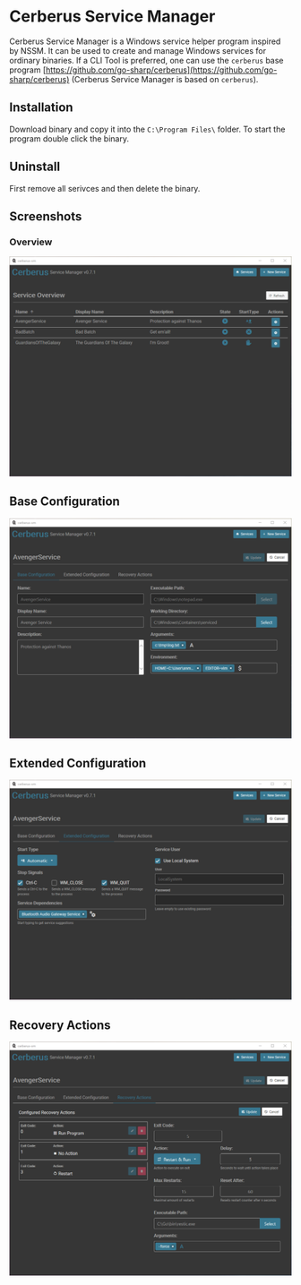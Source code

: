 # Cerberus Service Manager
Cerberus Service Manager is a Windows service helper program inspired by NSSM. It can be used to create and manage Windows services for ordinary binaries. If a CLI Tool is preferred, one can use the `cerberus` base program [https://github.com/go-sharp/cerberus](https://github.com/go-sharp/cerberus) (Cerberus Service Manager is based on `cerberus`).

## Installation

Download binary and copy it into the `C:\Program Files\` folder. To start the program double click the binary. 

## Uninstall

First remove all serivces and then delete the binary.

## Screenshots

### Overview
![Overview Screen](./screenshots/service-overview.png)

## Base Configuration
![Base Configuration Screen](./screenshots/base-configuration.png)

## Extended Configuration
![Extended Configuration Screen](./screenshots/extended-configuration.png)

## Recovery Actions
![Recovery Actions Screen](./screenshots/recovery-actions.png)
